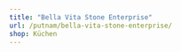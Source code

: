 ```yaml
---
title: "Bella Vita Stone Enterprise"
url: /putnam/bella-vita-stone-enterprise/
shop: Küchen
---
```

